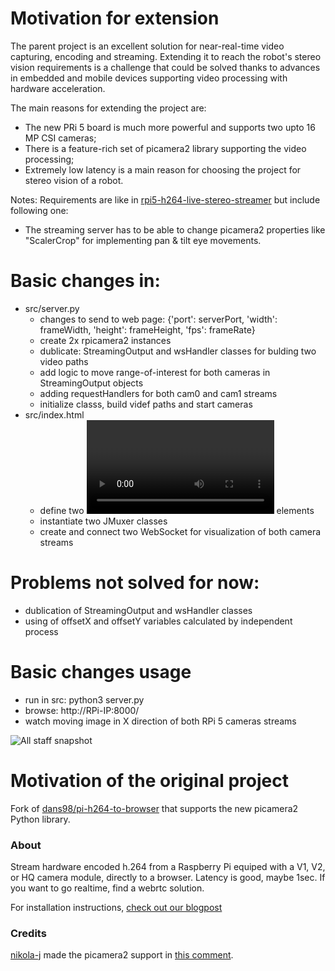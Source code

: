 # Motivation for extension

The parent project is an excellent solution for near-real-time video capturing, encoding and streaming. Extending it to reach the robot's stereo vision requirements is a challenge that could be solved thanks to advances in embedded and mobile devices supporting video processing with hardware acceleration.

The main reasons for extending the project are:
  * The new PRi 5 board is much more powerful and supports two upto 16 MP CSI cameras;
  * There is a feature-rich set of picamera2 library supporting the video processing;
  * Extremely low latency is a main reason for choosing the project for stereo vision of a robot.

Notes: Requirements are like in [rpi5-h264-live-stereo-streamer](https://github.com/chradev/rpi5-h264-live-stereo-streamer/) but include following one:
 * The streaming server has to be able to change picamera2 properties like "ScalerCrop" for implementing pan & tilt eye movements.

# Basic changes in:
 * src/server.py
   - changes to send to web page: {'port': serverPort, 'width': frameWidth, 'height': frameHeight, 'fps': frameRate}
   - create 2x rpicamera2 instances
   - dublicate: StreamingOutput and wsHandler classes for bulding two video paths
   - add logic to move range-of-interest for both cameras in StreamingOutput objects
   - adding requestHandlers for both cam0 and cam1 streams
   - initialize classs, build videf paths and start cameras
 * src/index.html
   - define two <video></video> elements
   - instantiate two JMuxer classes
   - create and connect two WebSocket for visualization of both camera streams

# Problems not solved for now:
 * dublication of StreamingOutput and wsHandler classes
 * using of offsetX and offsetY variables calculated by independent process

# Basic changes usage
 * run in src: python3 server.py
 * browse: http://RPi-IP:8000/
 * watch moving image in X direction of both RPi 5 cameras streams

![All staff snapshot](https://github.com/chradev/pi-h264-to-browser-stramer/blob/main/readmeAssets/09.05.2024_14.25.03_REC.png)

# Motivation of the original project

Fork of [dans98/pi-h264-to-browser](https://github.com/dans98/pi-h264-to-browser/) that supports the new picamera2 Python library.

### About

Stream hardware encoded h.264 from a Raspberry Pi equiped with a V1, V2, or HQ camera module, directly to a browser. Latency is good, maybe 1sec. If you want to go realtime, find a webrtc solution.

For installation instructions, [check out our blogpost](https://kroket.io/blog/pi4-h264-camera-web.html)

### Credits

[nikola-j](https://github.com/nikola-j) made the picamera2 support in [this comment](https://github.com/dans98/pi-h264-to-browser/discussions/12#discussioncomment-7901632).
